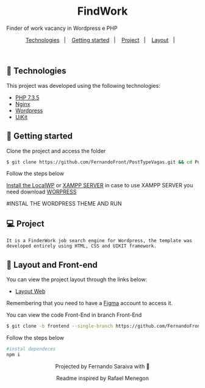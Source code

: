 

<h1 align="center">
    FindWork
</h1>

<p>Finder of work vacancy in Wordpress e PHP</p> 

<p align="center">
  <a href="#technologies">Technologies</a>&nbsp;&nbsp;&nbsp;|&nbsp;&nbsp;&nbsp;
  <a href="#-layout">Getting started</a>&nbsp;&nbsp;&nbsp;|&nbsp;&nbsp;&nbsp;
  <a href="#-project">Project</a>&nbsp;&nbsp;&nbsp;|&nbsp;&nbsp;&nbsp;
  <a href="#-layout">Layout</a>&nbsp;&nbsp;&nbsp;|&nbsp;&nbsp;&nbsp;
</p>
<br>

## 🧪 Technologies

This project was developed using the following technologies:

- [PHP 7.3.5](https://www.php.net/releases/7_3_5.php/)
- [Nginx](nginx.com)
- [Wordpress](https://www.wordpress.org//)
- [UiKit](https://getuikit.com/)

## 🚀 Getting started

Clone the project and access the folder

```bash
$ git clone https://github.com/FernandoFront/PostTypeVagas.git && cd PostTypevagas
```

Follow the steps below

[Install the LocalWP](https://localwp.com/)
or [XAMPP SERVER](https://www.apachefriends.org/pt_br/index.html)
in case to use XAMPP SERVER you need download [WORPRESS](https://wordpress.org/)

#INSTAL THE WORDPRESS THEME AND RUN

## 💻 Project
    It is a FinderWork job search engine for Wordpress, the template was developed entirely using HTML, CSS and UIKIT framework.
## 🔖 Layout and Front-end

You can view the project layout through the links below:

- [Layout Web](https://www.figma.com/file/D9ktGOn5sgg8KKj4zLgwTY/findwork?node-id=0%3A1)

Remembering that you need to have a [Figma](http://figma.com/) account to access it.

You can view the code Front-End in branch Front-End
```bash
$ git clone -b frontend --single-branch https://github.com/FernandoFront/PostTypeVagas.git
```

Follow the steps below
```bash
#instal dependeces
npm i
```
<p align="center">Projected by Fernando Saraiva with 🖤</p>
<p align="center">Readme inspired by Rafael Menegon </p>

